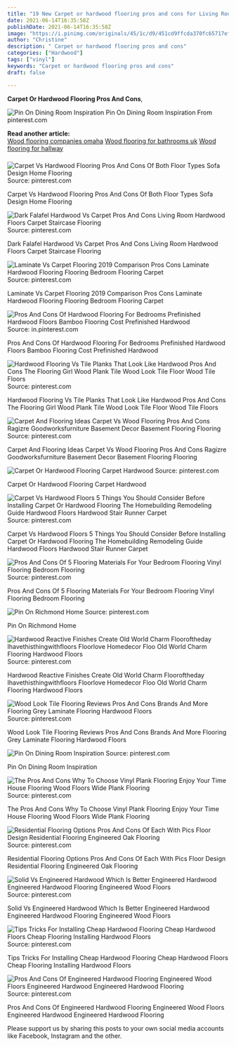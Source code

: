 ```yaml
---
title: "19 New Carpet or hardwood flooring pros and cons for Living Room Design"
date: 2021-06-14T16:35:58Z
publishDate: 2021-06-14T16:35:58Z
image: "https://i.pinimg.com/originals/45/1c/d9/451cd9ffcda370fc65717ef2a592a8f6.png"
author: "Christine"
description: " Carpet or hardwood flooring pros and cons"
categories: ["Hardwood"]
tags: ["vinyl"]
keywords: "Carpet or hardwood flooring pros and cons"
draft: false

---
```

<!-- Head tag Code -->
**Carpet Or Hardwood Flooring Pros And Cons**, 

![Pin On Dining Room Inspiration](https://i.pinimg.com/564x/87/ff/82/87ff823492b9fd1c66d20969210c8ec9--refinishing-hardwood-floors-oak-flooring.jpg "Pin On Dining Room Inspiration")
Pin On Dining Room Inspiration From pinterest.com

**Read another article:**  
[Wood flooring companies omaha](/wood-flooring-companies-omaha/)
[Wood flooring for bathrooms uk](/wood-flooring-for-bathrooms-uk/)
[Wood flooring for hallway](/wood-flooring-for-hallway/)




### 

 


![Carpet Vs Hardwood Flooring Pros And Cons Of Both Floor Types Sofa Design Home Flooring](https://i.pinimg.com/736x/14/75/f8/1475f85674b84eb4f4b737fce38311c7.jpg "Carpet Vs Hardwood Flooring Pros And Cons Of Both Floor Types Sofa Design Home Flooring")
Source: pinterest.com

Carpet Vs Hardwood Flooring Pros And Cons Of Both Floor Types Sofa Design Home Flooring  

![Dark Falafel Hardwood Vs Carpet Pros And Cons Living Room Hardwood Floors Carpet Staircase Flooring](https://i.pinimg.com/564x/8f/6d/cf/8f6dcf25ee100fa7d4585db65ffaca8d--runners-for-stairs-modern-carpet.jpg "Dark Falafel Hardwood Vs Carpet Pros And Cons Living Room Hardwood Floors Carpet Staircase Flooring")
Source: pinterest.com

Dark Falafel Hardwood Vs Carpet Pros And Cons Living Room Hardwood Floors Carpet Staircase Flooring  

![Laminate Vs Carpet Flooring 2019 Comparison Pros Cons Laminate Hardwood Flooring Flooring Bedroom Flooring Carpet](https://i.pinimg.com/originals/21/36/2a/21362accf7663ee4d418f933eea626ca.png "Laminate Vs Carpet Flooring 2019 Comparison Pros Cons Laminate Hardwood Flooring Flooring Bedroom Flooring Carpet")
Source: pinterest.com

Laminate Vs Carpet Flooring 2019 Comparison Pros Cons Laminate Hardwood Flooring Flooring Bedroom Flooring Carpet  

![Pros And Cons Of Hardwood Flooring For Bedrooms Prefinished Hardwood Floors Bamboo Flooring Cost Prefinished Hardwood](https://i.pinimg.com/originals/81/26/4b/81264beaa5ba67e0691a18c2fbbd050b.jpg "Pros And Cons Of Hardwood Flooring For Bedrooms Prefinished Hardwood Floors Bamboo Flooring Cost Prefinished Hardwood")
Source: in.pinterest.com

Pros And Cons Of Hardwood Flooring For Bedrooms Prefinished Hardwood Floors Bamboo Flooring Cost Prefinished Hardwood  

![Hardwood Flooring Vs Tile Planks That Look Like Hardwood Pros And Cons The Flooring Girl Wood Plank Tile Wood Look Tile Floor Wood Tile Floors](https://i.pinimg.com/564x/27/d2/99/27d2993e596666944b9af6478a7a9d41.jpg "Hardwood Flooring Vs Tile Planks That Look Like Hardwood Pros And Cons The Flooring Girl Wood Plank Tile Wood Look Tile Floor Wood Tile Floors")
Source: pinterest.com

Hardwood Flooring Vs Tile Planks That Look Like Hardwood Pros And Cons The Flooring Girl Wood Plank Tile Wood Look Tile Floor Wood Tile Floors  

![Carpet And Flooring Ideas Carpet Vs Wood Flooring Pros And Cons Ragizre Goodworksfurniture Basement Decor Basement Flooring Flooring](https://i.pinimg.com/originals/9c/e7/19/9ce71974196bfb66c7d379b32cd385ad.jpg "Carpet And Flooring Ideas Carpet Vs Wood Flooring Pros And Cons Ragizre Goodworksfurniture Basement Decor Basement Flooring Flooring")
Source: pinterest.com

Carpet And Flooring Ideas Carpet Vs Wood Flooring Pros And Cons Ragizre Goodworksfurniture Basement Decor Basement Flooring Flooring  

![Carpet Or Hardwood Flooring Carpet Hardwood](https://i.pinimg.com/originals/48/6f/32/486f3243fe623239fa3dcc6f4801b26b.jpg "Carpet Or Hardwood Flooring Carpet Hardwood")
Source: pinterest.com

Carpet Or Hardwood Flooring Carpet Hardwood  

![Carpet Vs Hardwood Floors 5 Things You Should Consider Before Installing Carpet Or Hardwood Flooring The Homebuilding Remodeling Guide Hardwood Floors Hardwood Stair Runner Carpet](https://i.pinimg.com/originals/8d/1d/79/8d1d793ea2c7d4fb83f4ecfbe7a27d85.jpg "Carpet Vs Hardwood Floors 5 Things You Should Consider Before Installing Carpet Or Hardwood Flooring The Homebuilding Remodeling Guide Hardwood Floors Hardwood Stair Runner Carpet")
Source: pinterest.com

Carpet Vs Hardwood Floors 5 Things You Should Consider Before Installing Carpet Or Hardwood Flooring The Homebuilding Remodeling Guide Hardwood Floors Hardwood Stair Runner Carpet  

![Pros And Cons Of 5 Flooring Materials For Your Bedroom Flooring Vinyl Flooring Bedroom Flooring](https://i.pinimg.com/originals/d2/11/ee/d211eeef8ea348e78fd03822782d7c0a.png "Pros And Cons Of 5 Flooring Materials For Your Bedroom Flooring Vinyl Flooring Bedroom Flooring")
Source: pinterest.com

Pros And Cons Of 5 Flooring Materials For Your Bedroom Flooring Vinyl Flooring Bedroom Flooring  

![Pin On Richmond Home](https://i.pinimg.com/736x/48/2f/ea/482fead6b96a31606b15fcde7c56ea1e.jpg "Pin On Richmond Home")
Source: pinterest.com

Pin On Richmond Home  

![Hardwood Reactive Finishes Create Old World Charm Flooroftheday Ihavethisthingwithfloors Floorlove Homedecor Floo Old World Charm Flooring Hardwood Floors](https://i.pinimg.com/originals/80/65/1f/80651fa5c78db198b48f0f3412861221.png "Hardwood Reactive Finishes Create Old World Charm Flooroftheday Ihavethisthingwithfloors Floorlove Homedecor Floo Old World Charm Flooring Hardwood Floors")
Source: pinterest.com

Hardwood Reactive Finishes Create Old World Charm Flooroftheday Ihavethisthingwithfloors Floorlove Homedecor Floo Old World Charm Flooring Hardwood Floors  

![Wood Look Tile Flooring Reviews Pros And Cons Brands And More Flooring Grey Laminate Flooring Hardwood Floors](https://i.pinimg.com/564x/60/cd/9b/60cd9bb3df38c92fd0c3404462344600.jpg "Wood Look Tile Flooring Reviews Pros And Cons Brands And More Flooring Grey Laminate Flooring Hardwood Floors")
Source: pinterest.com

Wood Look Tile Flooring Reviews Pros And Cons Brands And More Flooring Grey Laminate Flooring Hardwood Floors  

![Pin On Dining Room Inspiration](https://i.pinimg.com/564x/87/ff/82/87ff823492b9fd1c66d20969210c8ec9--refinishing-hardwood-floors-oak-flooring.jpg "Pin On Dining Room Inspiration")
Source: pinterest.com

Pin On Dining Room Inspiration  

![The Pros And Cons Why To Choose Vinyl Plank Flooring Enjoy Your Time House Flooring Wood Floors Wide Plank Flooring](https://i.pinimg.com/originals/c4/54/e9/c454e9a219222462d9b8a04fbea5c2f6.jpg "The Pros And Cons Why To Choose Vinyl Plank Flooring Enjoy Your Time House Flooring Wood Floors Wide Plank Flooring")
Source: pinterest.com

The Pros And Cons Why To Choose Vinyl Plank Flooring Enjoy Your Time House Flooring Wood Floors Wide Plank Flooring  

![Residential Flooring Options Pros And Cons Of Each With Pics Floor Design Residential Flooring Engineered Oak Flooring](https://i.pinimg.com/originals/8e/21/1d/8e211d96618bf89571cc81190cbe6387.jpg "Residential Flooring Options Pros And Cons Of Each With Pics Floor Design Residential Flooring Engineered Oak Flooring")
Source: pinterest.com

Residential Flooring Options Pros And Cons Of Each With Pics Floor Design Residential Flooring Engineered Oak Flooring  

![Solid Vs Engineered Hardwood Which Is Better Engineered Hardwood Engineered Hardwood Flooring Engineered Wood Floors](https://i.pinimg.com/564x/dc/c5/ff/dcc5ffbb0e277f9fef55395a24d7bead.jpg "Solid Vs Engineered Hardwood Which Is Better Engineered Hardwood Engineered Hardwood Flooring Engineered Wood Floors")
Source: pinterest.com

Solid Vs Engineered Hardwood Which Is Better Engineered Hardwood Engineered Hardwood Flooring Engineered Wood Floors  

![Tips Tricks For Installing Cheap Hardwood Flooring Cheap Hardwood Floors Cheap Flooring Installing Hardwood Floors](https://i.pinimg.com/736x/20/77/e4/2077e4ad307ac276cb44a7e78224d164.jpg "Tips Tricks For Installing Cheap Hardwood Flooring Cheap Hardwood Floors Cheap Flooring Installing Hardwood Floors")
Source: pinterest.com

Tips Tricks For Installing Cheap Hardwood Flooring Cheap Hardwood Floors Cheap Flooring Installing Hardwood Floors  

![Pros And Cons Of Engineered Hardwood Flooring Engineered Wood Floors Engineered Hardwood Engineered Hardwood Flooring](https://i.pinimg.com/originals/45/1c/d9/451cd9ffcda370fc65717ef2a592a8f6.png "Pros And Cons Of Engineered Hardwood Flooring Engineered Wood Floors Engineered Hardwood Engineered Hardwood Flooring")
Source: pinterest.com

Pros And Cons Of Engineered Hardwood Flooring Engineered Wood Floors Engineered Hardwood Engineered Hardwood Flooring  

Please support us by sharing this posts to your own social media accounts like Facebook, Instagram and the other.

